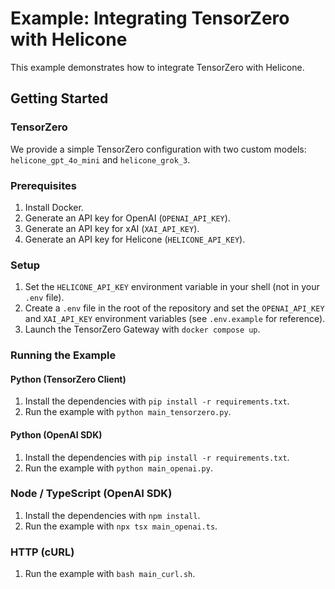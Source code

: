 # Example: Integrating TensorZero with Helicone

This example demonstrates how to integrate TensorZero with Helicone.

## Getting Started

### TensorZero

We provide a simple TensorZero configuration with two custom models: `helicone_gpt_4o_mini` and `helicone_grok_3`.

### Prerequisites

1. Install Docker.
2. Generate an API key for OpenAI (`OPENAI_API_KEY`).
3. Generate an API key for xAI (`XAI_API_KEY`).
4. Generate an API key for Helicone (`HELICONE_API_KEY`).

### Setup

1. Set the `HELICONE_API_KEY` environment variable in your shell (not in your `.env` file).
2. Create a `.env` file in the root of the repository and set the `OPENAI_API_KEY` and `XAI_API_KEY` environment variables (see `.env.example` for reference).
3. Launch the TensorZero Gateway with `docker compose up`.

### Running the Example

#### Python (TensorZero Client)

1. Install the dependencies with `pip install -r requirements.txt`.
2. Run the example with `python main_tensorzero.py`.

#### Python (OpenAI SDK)

1. Install the dependencies with `pip install -r requirements.txt`.
2. Run the example with `python main_openai.py`.

### Node / TypeScript (OpenAI SDK)

1. Install the dependencies with `npm install`.
2. Run the example with `npx tsx main_openai.ts`.

### HTTP (cURL)

1. Run the example with `bash main_curl.sh`.
